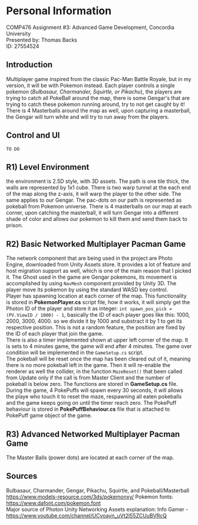 # Personal Information
COMP476 Assignment #3: Advanced Game Development, Concordia University    
Presented by: Thomas Backs    
ID: 27554524    

## Introduction
Multiplayer game inspired from the classic Pac-Man Battle Royale, but in my version, it will be with Pokemon instead. Each player controls a single pokemon (*Bulbasaur, Charmander, Squirtle, or Pikachu*), the players are trying to catch all PokeBall around the map, there is some Gengar's that are trying to catch these pokemon running around, try to not get caught by it! There is 4 Masterballs around the map as well, upon capturing a masterball, the Gengar will turn white and will try to run away from the players.    

## Control and UI    
`TO DO `    

## R1) Level Environment    
the environment is 2.5D style, with 3D assets. The path is one tile thick, the walls are represented by 1x1 cube. There is two warp tunnel at the each end of the map along the z-axis, it will warp the player to the other side. The same applies to our Gengar. The pac-dots on our path is represented as pokeball from Pokemon universe. There is 4 masterballs on our map at each corner, upon catching the masterball, it will turn Gengar into a different shade of color and allows our pokemon to kill them and send them back to prison.    

## R2) Basic Networked Multiplayer Pacman Game    
The network component that are being used in the project are Photo Engine, downloaded from Unity Assets store. It provides a lot of feature and host migration support as well, which is one of the main reason that I picked it. The Ghost used in the game are Gengar pokemons, its movement is accomplished by using `NavMesh` component provided by Unity 3D. The player move its pokemon by using the standard WASD key control.    
Player has spawning location at each corner of the map. This functionality is stored in **PokemonPlayer.cs** script file, how it works, it will simply get the Photon ID of the player and store it as integer: `int spawn_pos_pick = (PV.ViewID / 1000) - 1`, basically the ID of each player goes like this: 1000, 2000, 3000, 4000. so we divide it by 1000 and substract it by 1 to get its respective position. This is not a random feature, the position are fixed by the ID of each player that join the game.    
There is also a timer implemented shown at upper left corner of the map. It is sets to 4 minutes game, the game will end after 4 minutes. The game over condition will be implemented in the `GameSetup.cs` script.    
The pokeball will be reset once the map has been cleared out of it, meaning there is no more pokeball left in the game. Then it will re-enable the renderer as well the collider, in the function `MazeReset()` that been called from Update only if the call is from Master Client and the number of pokeball is below zero. The functions are stored in **GameSetup.cs** file.    
During the game, 4 PokePuffs will spawn every 30 seconds, it will allows the playe who touch it to reset the maze, respawning all eaten pokeballs and the game keeps going on until the timer reach zero. The PokePuff behaviour is stored in **PokePuffBehaviour.cs** file that is attached to PokePuff game object of the game.    

## R3) Advanced Networked Multiplayer Pacman Game
The Master Balls (power dots) are located at each corner of the map.

## Sources
Bulbasaur, Charmander, Gengar, Pikachu, Squirtle, and Pokeball/Masterball https://www.models-resource.com/3ds/pokemonxy/
Pokemon fonts: https://www.dafont.com/pokemon.font    
Major source of Photon Unity Networking Assets explanation: Info Gamer - https://www.youtube.com/channel/UCyoayn_uVt2I55ZCUuBVRcQ    
